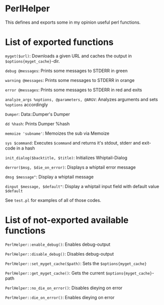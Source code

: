 # PerlHelper

This defines and exports some in my opinion useful perl functions. 

# List of exported functions

`myget($url)`: Downloads a given URL and caches the output in `$options{myget_cache}`-dir. 

`debug @messages`: Prints some messages to STDERR in green

`warning @messages`: Prints some messages to STDERR in orange

`error @messages`: Prints some messages to STDERR in red and exits

`analyze_args %options, @parameters, @ARGV`: Analyzes arguments and sets `%options` accordingly

`Dumper`: Data::Dumper's Dumper

`dd %hash`: Prints Dumper \%hash

`memoize 'subname'`: Memoizes the sub via Memoize

`sys $command`: Executes `$command` and returns it's stdout, stderr and exit-code in a hash

`init_dialog($backtitle, $title)`: Initializes Whiptail-Dialog

`derror($msg, $die_on_error)`: Displays a whiptail error message

`dmsg $message"`: Display a whiptail message

`dinput $message, $default"`: Display a whiptail input field with default value `$default`

See `test.pl` for examples of all of those codes.

# List of not-exported available functions

`PerlHelper::enable_debug()`: Enables debug-output

`PerlHelper::disable_debug()`: Disables debug-output

`PerlHelper::set_myget_cache($path)`: Sets the `$options{myget_cache}`

`PerlHelper::get_myget_cache()`: Gets the current `$options{myget_cache}`-path

`PerlHelper::no_die_on_error()`: Disables dieying on error

`PerlHelper::die_on_error()`: Enables dieying on error

